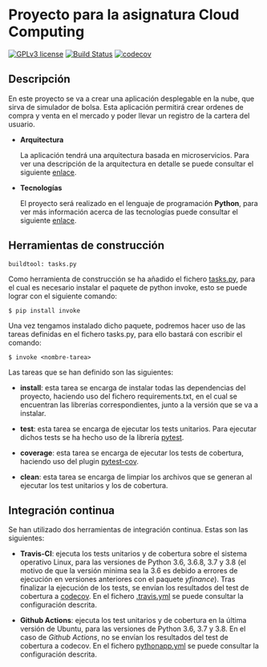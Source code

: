 # Proyecto para la asignatura Cloud Computing

[![GPLv3 license](https://img.shields.io/badge/License-GPLv3-blue.svg)](http://perso.crans.org/besson/LICENSE.html)
[![Build Status](https://travis-ci.com/Solano96/CC-Project-Trading.svg?branch=master)](https://github.com/Solano96/CC-Project-Trading)
[![codecov](https://codecov.io/gh/Solano96/CC-Project-Trading/branch/master/graph/badge.svg)](https://codecov.io/gh/Solano96/CC-Project-Trading)

## Descripción

En este proyecto se va a crear una aplicación desplegable en la nube, que sirva de simulador de bolsa.  Esta aplicación permitirá crear ordenes de compra y venta en el mercado y poder llevar un registro de la cartera del usuario.

* **Arquitectura**

	La aplicación tendrá una arquitectura basada en microservicios. Para ver una descripción de la arquitectura en detalle se puede consultar el siguiente [enlace](docs/arquitectura.md).

* **Tecnologías**

	El proyecto será realizado en el lenguaje de programación **Python**, para ver más información acerca de las tecnologías puede consultar el siguiente [enlace](https://solano96.github.io/CC-Project-Trading/#tecnologías).

## Herramientas de construcción

```
buildtool: tasks.py
```

Como herramienta de construcción se ha añadido el fichero [tasks.py](https://github.com/Solano96/CC-Project-Trading/blob/master/tasks.py), para el cual es necesario instalar el paquete de python invoke, esto se puede lograr con el siguiente comando:

```
$ pip install invoke
```

Una vez tengamos instalado dicho paquete, podremos hacer uso de las tareas definidas en el fichero tasks.py, para ello bastará con escribir el comando:

```
$ invoke <nombre-tarea>
```

Las tareas que se han definido son las siguientes:

* **install**: esta tarea se encarga de instalar todas las dependencias del proyecto, haciendo uso del fichero requirements.txt, en el cual se encuentran las librerías correspondientes, junto a la versión que se va a instalar.

* **test**: esta tarea se encarga de ejecutar los tests unitarios. Para ejecutar dichos tests se ha hecho uso de la librería [pytest](https://docs.pytest.org/en/latest/).

* **coverage**: esta tarea se encarga de ejecutar los tests de cobertura, haciendo uso del plugin [pytest-cov](https://pypi.org/project/pytest-cov/).

* **clean**: esta tarea se encarga de limpiar los archivos que se generan al ejecutar los test unitarios y los de cobertura.


## Integración continua

Se han utilizado dos herramientas de integración continua. Estas son las siguientes:

* **Travis-CI**: ejecuta los tests unitarios y de cobertura sobre el sistema operativo Linux, para las versiones de Python 3.6, 3.6.8, 3.7 y 3.8 (el motivo de que la versión minima sea la 3.6 es debido a errores de ejecución en versiones anteriores con el paquete *yfinance*).  Tras finalizar la ejecución de los tests, se envían los resultados del test de cobertura a [codecov](https://codecov.io/gh/Solano96/CC-Project-Trading). En el fichero [.travis.yml](https://github.com/Solano96/CC-Project-Trading/blob/master/.travis.yml) se puede consultar la configuración descrita.

* **Github Actions**: ejecuta los test unitarios y de cobertura en la última versión de Ubuntu, para las versiones de Python 3.6, 3.7 y 3.8. En el caso de *Github Actions*, no se envían los resultados del test de cobertura a codecov. En el fichero [pythonapp.yml](https://github.com/Solano96/CC-Project-Trading/blob/master/.github/workflows/pythonapp.yml) se puede consultar la configuración descrita.
